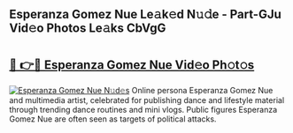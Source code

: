 ## Esperanza Gomez Nue Le𝚊k𝚎d N𝚞𝚍e - Part-GJu Vid𝚎o Photos Le𝚊ks CbVgG

# <h2><a href="http://fb2ic5.evod.top/?m=Esperanza+Gomez+Nue">🔗 👉🔴 Esperanza Gomez Nue Vid𝚎o Ph𝚘t𝚘s</a></h2>

[![Esperanza Gomez Nue N𝚞d𝚎s](https://i.imgur.com/8V9OHl7.gif)](http://fb2ic5.evod.top/?m=Esperanza+Gomez+Nue)
Online persona Esperanza Gomez Nue and multimedia artist, celebrated for publishing dance and lifestyle material through trending dance routines and mini vlogs. Public figures Esperanza Gomez Nue are often seen as targets of political attacks. 

